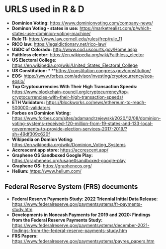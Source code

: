 # URLS used in R & D

* **Dominion Voting:** https://www.dominionvoting.com/company-news/
* **Dominon Voting - states in use:** https://marketrealist.com/p/which-states-use-dominion-voting-machine/
* **Rule 11:** https://www.law.cornell.edu/rules/frcp/rule_11
* **RICO law:** https://legaldictionary.net/rico-law/
* **USDC of Colorado:** http://www.cod.uscourts.gov/Home.aspx
* **Faithless elector:** https://en.wikipedia.org/wiki/Faithless_elector
* **US Electoral College:** https://en.wikipedia.org/wiki/United_States_Electoral_College
* **US Constitution:** * **https://constitution.congress.gov/constitution/
* **EOS:** https://www.forbes.com/advisor/investing/cryptocurrency/eos-eosio/
* **Top Cryptocurrencies With Their High Transaction Speeds:** https://www.blockchain-council.org/cryptocurrency/top-cryptocurrencies-with-their-high-transaction-speeds/
* **ETH Validators:** https://blockworks.co/news/ethereum-to-reach-500000-validators
* **Forbes on Dominion Voting:** https://www.forbes.com/sites/adamandrzejewski/2020/12/08/dominion-voting-systems-received-120-million-from-19-states-and-133-local-governments-to-provide-election-services-2017-2019/?sh=49df309c620f
* **Wikipedia on Domion Voting:** https://en.wikipedia.org/wiki/Dominion_Voting_Systems
* **Accrescent app store:** https://accrescent.app/
* **Graphene OS Sandboxed Google Play:** https://grapheneos.org/usage#sandboxed-google-play
* **Graphene OS:** https://grapheneos.org/
* **Helium:** https://www.helium.com/


## Federal Reserve System (FRS) documents

* **Federal Reserve Payments Study: 2022 Triennial Initial Data Release**: https://www.federalreserve.gov/paymentsystems/fr-payments-study.htm
* **Developments in Noncash Payments for 2019 and 2020: Findings from the Federal Reserve Payments Study:** https://www.federalreserve.gov/paymentsystems/december-2021-findings-from-the-federal-reserve-payments-study.htm
* **FRS Papers:** https://www.federalreserve.gov/paymentsystems/payres_papers.htm



